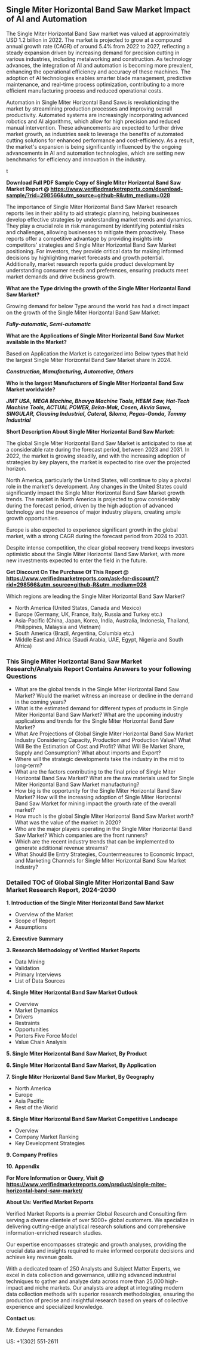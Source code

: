 <h2>Single Miter Horizontal Band Saw Market Impact of AI and Automation</h2><p>The Single Miter Horizontal Band Saw market was valued at approximately USD 1.2 billion in 2022. The market is projected to grow at a compound annual growth rate (CAGR) of around 5.4% from 2022 to 2027, reflecting a steady expansion driven by increasing demand for precision cutting in various industries, including metalworking and construction. As technology advances, the integration of AI and automation is becoming more prevalent, enhancing the operational efficiency and accuracy of these machines. The adoption of AI technologies enables smarter blade management, predictive maintenance, and real-time process optimization, contributing to a more efficient manufacturing process and reduced operational costs.</p><p>Automation in Single Miter Horizontal Band Saws is revolutionizing the market by streamlining production processes and improving overall productivity. Automated systems are increasingly incorporating advanced robotics and AI algorithms, which allow for high precision and reduced manual intervention. These advancements are expected to further drive market growth, as industries seek to leverage the benefits of automated cutting solutions for enhanced performance and cost-efficiency. As a result, the market's expansion is being significantly influenced by the ongoing advancements in AI and automation technologies, which are setting new benchmarks for efficiency and innovation in the industry.</p>t</p><p id="" class=""><strong>Download Full PDF Sample Copy of Single Miter Horizontal Band Saw Market Report @ <a href="https://www.verifiedmarketreports.com/download-sample/?rid=298566&utm_source=github-R&utm_medium=028" target="_blank">https://www.verifiedmarketreports.com/download-sample/?rid=298566&utm_source=github-R&utm_medium=028</a></strong></p><p>The importance of&nbsp;Single Miter Horizontal Band Saw Market research reports lies in their ability to aid strategic planning, helping businesses develop effective strategies by understanding market trends and dynamics. They play a crucial role in risk management by identifying potential risks and challenges, allowing businesses to mitigate them proactively. These reports offer a competitive advantage by providing insights into competitors' strategies and Single Miter Horizontal Band Saw Market positioning. For investors, they provide critical data for making informed decisions by highlighting market forecasts and growth potential. Additionally, market research reports guide product development by understanding consumer needs and preferences, ensuring products meet market demands and drive business growth.</p><p><strong>What are the&nbsp;Type driving the growth of the Single Miter Horizontal Band Saw Market?</strong></p><p id="" class="">Growing demand for below Type around the world has had a direct impact on the growth of the Single Miter Horizontal Band Saw Market:</p><em><strong>Fully-automatic, Semi-automatic</strong></em></p><strong>What are the&nbsp;Applications&nbsp;of Single Miter Horizontal Band Saw Market available in the Market?</strong></p><p id="" class="">Based on Application the Market is categorized into Below types that held the largest Single Miter Horizontal Band Saw Market share In 2024.</p><em><strong>Construction, Manufacturing, Automotive, Others</strong></em></p><strong>Who is the largest Manufacturers of Single Miter Horizontal Band Saw Market worldwide?</strong></p><p><em><strong>JMT USA, MEGA Machine, Bhavya Machine Tools, HE&M Saw, Hat-Tech Machine Tools, ACTUAL POWER, Beka-Mak, Cosen, Akvia Saws, SINGULAR, Clausing Industrial, Cuteral, Siloma, Pegas-Gonda, Tommy Industrial</strong></em></p><p id="" class=""><strong>Short Description About Single Miter Horizontal Band Saw Market:</strong></p><p>The global Single Miter Horizontal Band Saw Market is anticipated to rise at a considerable rate during the forecast period, between 2023 and 2031. In 2022, the market is growing steadily, and with the increasing adoption of strategies by key players, the market is expected to rise over the projected horizon.</p><p>North America, particularly the United States, will continue to play a pivotal role in the market's development. Any changes in the United States could significantly impact the Single Miter Horizontal Band Saw Market growth trends. The market in North America is projected to grow considerably during the forecast period, driven by the high adoption of advanced technology and the presence of major industry players, creating ample growth opportunities.</p><p>Europe is also expected to experience significant growth in the global market, with a strong CAGR during the forecast period from 2024 to 2031.</p><p>Despite intense competition, the clear global recovery trend keeps investors optimistic about the Single Miter Horizontal Band Saw Market, with more new investments expected to enter the field in the future.</p><p id="" class=""><strong>Get Discount On The Purchase Of This Report @ <a href="https://www.verifiedmarketreports.com/ask-for-discount/?rid=298566&utm_source=github-R&utm_medium=028" target="_blank">https://www.verifiedmarketreports.com/ask-for-discount/?rid=298566&utm_source=github-R&utm_medium=028</a></strong></p>Which regions are leading the Single Miter Horizontal Band Saw Market?</p><ul><li>North America (United States, Canada and Mexico)</li><li>Europe (Germany, UK, France, Italy, Russia and Turkey etc.)</li><li>Asia-Pacific (China, Japan, Korea, India, Australia, Indonesia, Thailand, Philippines, Malaysia and Vietnam)</li><li>South America (Brazil, Argentina, Columbia etc.)</li><li>Middle East and Africa (Saudi Arabia, UAE, Egypt, Nigeria and South Africa)</li></ul><h3 id="" class="">This Single Miter Horizontal Band Saw Market Research/Analysis Report Contains Answers to your following Questions</h3><ul><li>What are the global trends in the Single Miter Horizontal Band Saw Market? Would the market witness an increase or decline in the demand in the coming years?</li><li>What is the estimated demand for different types of products in Single Miter Horizontal Band Saw Market? What are the upcoming industry applications and trends for the Single Miter Horizontal Band Saw Market?</li><li>What Are Projections of Global Single Miter Horizontal Band Saw Market Industry Considering Capacity, Production and Production Value? What Will Be the Estimation of Cost and Profit? What Will Be Market Share, Supply and Consumption? What about imports and Export?</li><li>Where will the strategic developments take the industry in the mid to long-term?</li><li>What are the factors contributing to the final price of Single Miter Horizontal Band Saw Market? What are the raw materials used for Single Miter Horizontal Band Saw Market manufacturing?</li><li>How big is the opportunity for the Single Miter Horizontal Band Saw Market? How will the increasing adoption of Single Miter Horizontal Band Saw Market for mining impact the growth rate of the overall market?</li><li>How much is the global Single Miter Horizontal Band Saw Market worth? What was the value of the market In 2020?</li><li>Who are the major players operating in the Single Miter Horizontal Band Saw Market? Which companies are the front runners?</li><li>Which are the recent industry trends that can be implemented to generate additional revenue streams?</li><li>What Should Be Entry Strategies, Countermeasures to Economic Impact, and Marketing Channels for Single Miter Horizontal Band Saw Market Industry?</li></ul><h3 id="" class="">Detailed TOC of Global Single Miter Horizontal Band Saw Market Research Report, 2024-2030</h3><p id="" class=""><strong>1. Introduction of the Single Miter Horizontal Band Saw Market</strong></p><ul><li>Overview of the Market</li><li>Scope of Report</li><li>Assumptions</li></ul><p id="" class=""><strong>2. Executive Summary</strong></p><p id="" class=""><strong>3. Research Methodology of Verified Market Reports</strong></p><ul><li>Data Mining</li><li>Validation</li><li>Primary Interviews</li><li>List of Data Sources</li></ul><p id="" class=""><strong>4. Single Miter Horizontal Band Saw Market Outlook</strong></p><ul><li>Overview</li><li>Market Dynamics</li><li>Drivers</li><li>Restraints</li><li>Opportunities</li><li>Porters Five Force Model</li><li>Value Chain Analysis</li></ul><p id="" class=""><strong>5. Single Miter Horizontal Band Saw Market, By Product</strong></p><p id="" class=""><strong>6. Single Miter Horizontal Band Saw Market, By Application</strong></p><p id="" class=""><strong>7. Single Miter Horizontal Band Saw Market, By Geography</strong></p><ul><li>North America</li><li>Europe</li><li>Asia Pacific</li><li>Rest of the World</li></ul><p id="" class=""><strong>8. Single Miter Horizontal Band Saw Market Competitive Landscape</strong></p><ul><li>Overview</li><li>Company Market Ranking</li><li>Key Development Strategies</li></ul><p id="" class=""><strong>9. Company Profiles</strong></p><p id="" class=""><strong>10. Appendix</strong></p><p id="" class=""><strong>For More Information or Query, Visit @ <a href="https://www.verifiedmarketreports.com/product/single-miter-horizontal-band-saw-market/" target="_blank">https://www.verifiedmarketreports.com/product/single-miter-horizontal-band-saw-market/</a></strong></p><p id="" class=""><strong>About Us: Verified Market Reports</strong></p><p id="" class="">Verified Market Reports is a premier Global Research and Consulting firm serving a diverse clientele of over 5000+ global customers. We specialize in delivering cutting-edge analytical research solutions and comprehensive information-enriched research studies.</p><p id="" class="">Our expertise encompasses strategic and growth analyses, providing the crucial data and insights required to make informed corporate decisions and achieve key revenue goals.</p><p id="" class="">With a dedicated team of 250 Analysts and Subject Matter Experts, we excel in data collection and governance, utilizing advanced industrial techniques to gather and analyze data across more than 25,000 high-impact and niche markets. Our analysts are adept at integrating modern data collection methods with superior research methodologies, ensuring the production of precise and insightful research based on years of collective experience and specialized knowledge.</p><p id="" class=""><strong>Contact us:</strong></p><p id="" class="">Mr. Edwyne Fernandes</p><p id="" class="">US: +1(302) 551-2611</p>